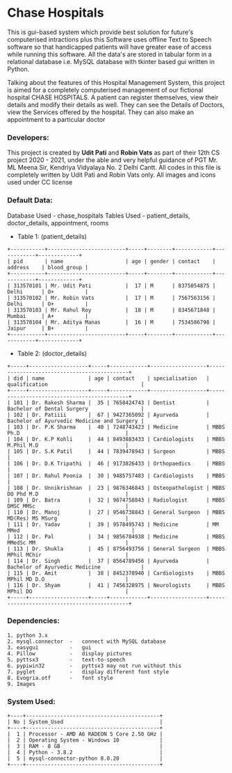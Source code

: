 # Chase Hospitals
This is gui-based system which provide best solution for future's computerised intractions plus this Software uses offline Text to Speech software so that handicapped patients will have greater ease of access while running this software. All the data's are stored in tabular form in a relational database i.e. MySQL database with tkinter based gui written in Python.

Talking about the features of this Hospital Management System, this project is aimed for a completely computerised management of our fictional hospital CHASE HOSPITALS. A patient can register themselves, view their details and modify their details as well. They can see the Details of Doctors, view the Services offered by the hospital. They can also make an appointment to a particular doctor

### Developers:
This project is created by **Udit Pati** and **Robin Vats** as part of their 12th CS project 2020 - 2021, under the able and very helpful guidance of PGT Mr. ML Meena Sir, Kendriya Vidyalaya No. 2 Delhi Cantt. 
All codes in this file is completely written by Udit Pati and Robin Vats only. All images and icons used under CC license

### Default Data:
Database Used 	- 	chase_hospitals
Tables Used 	-	patient_details, doctor_details, appointment, rooms

- Table 1: (patient_details)
```
+-----------+-------------------------+-----+--------+------------+------------+-------------+
| pid       | name                    | age | gender | contact    | address    | blood_group |
+-----------+-------------------------+-----+--------+------------+------------+-------------+
| 313570101 | Mr. Udit Pati           |  17 | M      | 8375054875 | Delhi      | O+          |
| 313570102 | Mr. Robin Vats          |  17 | M      | 7567563156 | Delhi      | O+          |
| 313570103 | Mr. Rahul Roy           |  18 | M      | 8345671848 | Mumbai     | A+          |
| 313570104 | Mr. Aditya Manas        |  16 | M      | 7534586798 | Jaipur     | B+          |
+-----------+-------------------------+-----+--------+------------+------------+-------------+
```

- Table 2: (doctor_details)
```
+-----+-------------------+-----+------------+------------------+--------------------------------------------+
| did | name              | age | contact    | specialisation   | qualification                              |
+-----+-------------------+-----+------------+------------------+--------------------------------------------+
| 101 | Dr. Rakesh Sharma |  35 | 7658424743 | Dentist          | Bachelor of Dental Surgery                 |
| 102 | Dr. Patiiii       |  67 | 9427365092 | Ayurveda         | Bachelor of Ayurvedic Medicine and Surgery |
| 103 | Dr. P.K Sharma    |  40 | 7248743423 | Medicine         | MBBS Ph.D                                  |
| 104 | Dr. K.P Kohli     |  44 | 8493883433 | Cardiologists    | MBBS M.Phil M.D                            |
| 105 | Dr. S.K Patil     |  44 | 7839478943 | Surgeon          | MBBS                                       |
| 106 | Dr. D.K Tripathi  |  46 | 9173826433 | Orthopaedics     | MBBS                                       |
| 107 | Dr. Rahul Poonia  |  30 | 9485757483 | Cardiologists    | MBBS                                       |
| 108 | Dr. Unnikrishnan  |  23 | 9876346843 | Osteopathologist | MBBS DO Phd M.D                            |
| 109 | Dr. Batra         |  32 | 9874758843 | Radiologist      | MBBS DMSC MMSc                             |
| 110 | Dr. Manoj         |  27 | 9546738843 | General Surgeon  | MBBS MD(Res) MS MSurg                      |
| 111 | Dr. Yadav         |  39 | 9578495743 | Medicine         | MM MMed                                    |
| 112 | Dr. Pal           |  34 | 9856784938 | Medicine         | MBBS MMedSc MM                             |
| 113 | Dr. Shukla        |  45 | 8756493756 | General Surgeon  | MBBS MPhil MChir                           |
| 114 | Dr. Singh         |  37 | 8564789456 | Ayurveda         | Bachelor of Ayurvedic Medicine             |
| 115 | Dr. Amit          |  38 | 8452378940 | Cardiologists    | MBBS MPhil MD D.O                          |
| 116 | Dr. Shyam         |  41 | 7456328975 | Neurologists     | MBBS MPhil DO                              |
+-----+-------------------+-----+------------+------------------+--------------------------------------------+
```

### Dependencies:
```
1. python 3.x
2. mysql.connector	-	connect with MySQL database
3. easygui			-	gui
4. Pillow			-	display pictures
5. pyttsx3			-	text-to-speech 
6. pypiwin32		-	pyttsx3 may not run without this
7. pyglet			-	display different font style
8. Evogria.otf		-	font style
9. Images
```

### System Used:
```
+----+-------------------------------------------+
| No | System_Used                               |
+----+-------------------------------------------+
|  1 | Processor - AMD A6 RADEON 5 Core 2.50 GHz |
|  2 | Operating System - Windows 10             |
|  3 | RAM - 8 GB                                |
|  4 | Python - 3.8.2                            |
|  5 | mysql-connector-python 8.0.20             |
+----+-------------------------------------------+
```





